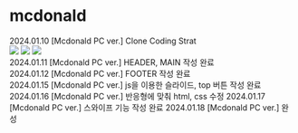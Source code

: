 # mcdonald
2024.01.10 [Mcdonald PC ver.] Clone Coding Strat <br>
<img src="https://img.shields.io/badge/HTML5-E34F26?style=flat-square&logo=html5&logoColor=white"/>
<img src="https://img.shields.io/badge/JavaScript-F7DF1E?style=flat-square&logo=javascript&logoColor=black"/>
<img src="https://img.shields.io/badge/CSS3-1572B6?style=flat-square&logo=css3&logoColor=white"/> <br>
2024.01.11 [Mcdonald PC ver.] HEADER, MAIN 작성 완료 <br>
2024.01.12 [Mcdonald PC ver.] FOOTER 작성 완료 <br>
2024.01.15 [Mcdonald PC ver.] js을 이용한 슬라이드, top 버튼 작성 완료 <br>
2024.01.16 [Mcdonald PC ver.] 반응형에 맞춰 html, css 수정
2024.01.17 [Mcdonald PC ver.] 스와이프 기능 작성 완료
2024.01.18 [Mcdonald PC ver.] 완성